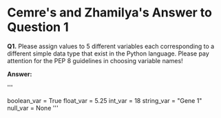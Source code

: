 

# Cemre's and Zhamilya's Answer to Question 1

**Q1.** Please assign values to 5 different variables each corresponding to a different simple
data type that exist in the Python language. Please pay attention for the PEP 8 guidelines in
choosing variable names!

**Answer:**

'''

boolean_var = True
float_var = 5.25
int_var = 18
string_var = "Gene 1"
null_var = None
'''
